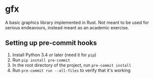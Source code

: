 # gfx
A basic graphics library implemented in Rust. Not meant to be used for serious endeavours, instead meant as an academic exercise.

## Setting up pre-commit hooks
1. Install Python 3.4 or later (need it for `pip`)
2. Run `pip install pre-commit`
3. In the root directory of the project, run `pre-commit install`
4. Run `pre-commit run --all-files` to verify that it's working
